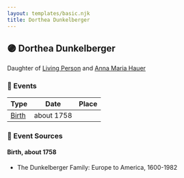 ```yaml
---
layout: templates/basic.njk
title: Dorthea Dunkelberger
---
```

## 🟣 Dorthea Dunkelberger

Daughter of [Living Person](/people/1/13545057) and [Anna Maria Hauer](/people/2/22963774)

### 📆 Events

Type | Date | Place
------ | ------ | ------
[Birth](#event-f9af1134-6632-4962-a58c-7b4037cceadb) | about 1758 |

### 📰 Event Sources

#### <a id="event-f9af1134-6632-4962-a58c-7b4037cceadb"></a> Birth, about 1758
* The Dunkelberger Family: Europe to America, 1600-1982